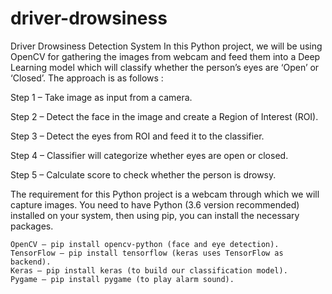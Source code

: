 # driver-drowsiness
Driver Drowsiness Detection System
In this Python project, we will be using OpenCV for gathering the images from webcam and feed them into a Deep Learning model which will classify whether the person’s eyes are ‘Open’ or ‘Closed’. The approach is as follows :

Step 1 – Take image as input from a camera.

Step 2 – Detect the face in the image and create a Region of Interest (ROI).

Step 3 – Detect the eyes from ROI and feed it to the classifier.

Step 4 – Classifier will categorize whether eyes are open or closed.

Step 5 – Calculate score to check whether the person is drowsy.

The requirement for this Python project is a webcam through which we will capture images. You need to have Python (3.6 version recommended) installed on your system, then using pip, you can install the necessary packages.

    OpenCV – pip install opencv-python (face and eye detection).
    TensorFlow – pip install tensorflow (keras uses TensorFlow as backend).
    Keras – pip install keras (to build our classification model).
    Pygame – pip install pygame (to play alarm sound).
